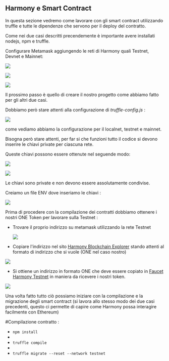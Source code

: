 ## Harmony e Smart Contract


In questa sezione vedremo come lavorare con gli smart contract utilizzando truffle e tutte le dipendenze che servono per il deploy del contratto.

Come nei due casi descritti precendemente è importante avere installati nodejs, npm e truffle.

Configurare Metamask aggiungendo le reti di Harmony quali Testnet, Devnet e Mainnet: 

![](https://github.com/Erxhes/progetto/blob/main/image/metamaskharmony.png)


![](https://github.com/Erxhes/progetto/blob/main/image/metamaskharmony2.png)


![](https://github.com/Erxhes/progetto/blob/main/image/metamaskharmony3.png)


Il prossimo passo è quello di creare il nostro progetto come abbiamo fatto per gli altri due casi.

Dobbiamo però stare attenti alla configurazione di *truffle-config.js* : 

![](https://github.com/Erxhes/progetto/blob/main/image/truffleharmony.png)


come vediamo abbiamo la configurazione per il localnet, testnet e mainnet.

Bisogna però stare attenti, per far si che funzioni tutto il codice si devono inserire le chiavi private per ciascuna rete.

Queste chiavi possono essere ottenute nel seguende modo: 



![](https://github.com/Erxhes/progetto/blob/main/image/metamaskharmony4.png)


![](https://github.com/Erxhes/progetto/blob/main/image/metamaskharmony5.png)


Le chiavi sono private e non devono essere assolutamente condivise.

Creiamo un file ENV dove inseriamo le chiavi : 

![](https://github.com/Erxhes/progetto/blob/main/image/env.png)

Prima di procedere con la compilazione dei contratti dobbiamo ottenere i nostri ONE Token per lavorare sulla Testnet : 


- Trovare il proprio indirizzo su metamask utilizzando la rete Testnet 

  ![](https://github.com/Erxhes/progetto/blob/main/image/harmony1.png)
  
 

- Copiare l'indirizzo nel sito [Harmony Blockchain Explorer](https://explorer.harmony.one/) stando attenti al formato di indirizzo che si vuole (ONE nel caso nostro)

 
 ![](https://github.com/Erxhes/progetto/blob/main/image/harmony2.png)
 
 
 - Si ottiene un indirizzo in formato ONE che deve essere copiato in [Faucet Harmony Testnet](https://faucet.pops.one/) in maniera da ricevere i nostri token.
 
 ![](https://github.com/Erxhes/progetto/blob/main/image/harmony3.png)
 
 Una volta fatto tutto ciò possiamo iniziare con la compilazione e la migrazione degli smart contract (si lavora allo stesso modo dei due casi precedenti, questo ci 
 permette di capire come Harmony possa interagire facilmente con Ethereum)
 
 #Compilazione contratto : 
 
 * `npm install`
 * 
 * `truffle compile`
 * 
 * `truffle migrate --reset --network testnet` 




